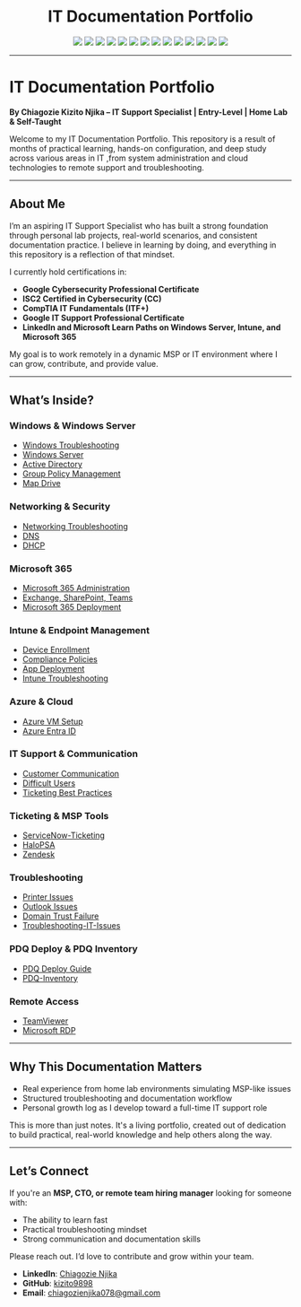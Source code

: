 
<h1 align="center">IT Documentation Portfolio</h1>

<p align="center">
  <img src="https://img.shields.io/badge/Windows_Server-2019/2022-blue?logo=windows&logoColor=white" />
  <img src="https://img.shields.io/badge/Active_Directory-User_Management-blueviolet?logo=microsoft&logoColor=white" />
  <img src="https://img.shields.io/badge/Group_Policy-Configuration-lightblue?logo=windows&logoColor=white" />
  <img src="https://img.shields.io/badge/Microsoft_365-Admin-orange?logo=microsoft&logoColor=white" />
  <img src="https://img.shields.io/badge/Intune-MDM/MAM-lightgrey?logo=microsoft&logoColor=white" />
  <img src="https://img.shields.io/badge/Azure_Entra_ID-Identity_Management-blue?logo=microsoftazure&logoColor=white" />
  <img src="https://img.shields.io/badge/PDQ_Deploy-Automation-lightblue?logo=windows&logoColor=white" />
  <img src="https://img.shields.io/badge/PDQ_Inventory-Asset_Tracking-success?logo=windows&logoColor=white" />
  <img src="https://img.shields.io/badge/DNS-Configuration-informational?logo=internetexplorer&logoColor=white" />
  <img src="https://img.shields.io/badge/DHCP-Networking-yellow?logo=networkx&logoColor=white" />
  <img src="https://img.shields.io/badge/Ticketing-ServiceNow/Zendesk/HaloPSA-critical?logo=zendesk&logoColor=white" />
  <img src="https://img.shields.io/badge/Remote_Connection-RDP/TeamViewer-important?logo=windows&logoColor=white" />
  <img src="https://img.shields.io/badge/MFA%20&%20MDM-Security_Best_Practices-blue?logo=microsoft&logoColor=white" />
  <img src="https://img.shields.io/badge/Troubleshooting-PC/Network_Issues-lightgrey?logo=windows&logoColor=white" />
</p>

<p align="lds.io/badge/Windows_Server-2019/2022-blue?logo=windows&logoColor=white" />

---
# IT Documentation Portfolio  

**By Chiagozie Kizito Njika – IT Support Specialist | Entry-Level | Home Lab & Self-Taught**

Welcome to my IT Documentation Portfolio. This repository is a result of months of practical learning, hands-on configuration, and deep study across various areas in IT ,from system administration and cloud technologies to remote support and troubleshooting.  

---
## About Me

I’m an aspiring IT Support Specialist who has built a strong foundation through personal lab projects, real-world scenarios, and consistent documentation practice. I believe in learning by doing, and everything in this repository is a reflection of that mindset.

I currently hold certifications in:

- **Google Cybersecurity Professional Certificate**
- **ISC2 Certified in Cybersecurity (CC)**
- **CompTIA IT Fundamentals (ITF+)**
- **Google IT Support Professional Certificate**
- **LinkedIn and Microsoft Learn Paths on Windows Server, Intune, and Microsoft 365**

My goal is to work remotely in a dynamic MSP or IT environment where I can grow, contribute, and provide value.

---
## What’s Inside?

### Windows & Windows Server  
- [Windows Troubleshooting](Windows-Server/Windows-Troubleshooting.md)  
- [Windows Server](Windows-Server/Windows-Server.md)  
- [Active Directory](Windows-Server/Active-Directory.md)  
- [Group Policy Management](Windows-Server/Group-Policy-Management.md)  
- [Map Drive](Windows-Server/File-Sharing.md) 

### Networking & Security  
- [Networking Troubleshooting](Network/Networking-Troubleshooting.md)  
- [DNS](Network/DNS.md)  
- [DHCP](Network/DHCP)  

### Microsoft 365  
- [Microsoft 365 Administration](Microsoft365/Microsoft-365-Administration.md)  
- [Exchange, SharePoint, Teams](Microsoft365/Exchange-Administration.md)  
- [Microsoft 365 Deployment](Microsoft365/Microsoft-365-Deployment.md)  

### Intune & Endpoint Management  
- [Device Enrollment](Intune/Device-Enrollment.md)  
- [Compliance Policies](Intune/Compliance-Policies.md)  
- [App Deployment](Intune/App-Deployment.md)  
- [Intune Troubleshooting](Intune/Enrollment-Troubleshooting.md)  

### Azure & Cloud  
- [Azure VM Setup](Azure/Virtual-Machines-Setup.md)  
- [Azure Entra ID](Azure/Entra-ID-Fundamentals.md)  

### IT Support & Communication  
- [Customer Communication](CustomerService/Communication-Best-Practices.md)  
- [Difficult Users](CustomerService/Handling-Difficult-Customers.md)  
- [Ticketing Best Practices](CustomerService/Ticketing-Best-Practices.md)  

### Ticketing & MSP Tools  
- [ServiceNow-Ticketing](Ticketing-Systems/ServiceNow-Ticketing.md)
- [HaloPSA](Ticketing-Systems/HaloPSA)
- [Zendesk](Ticketing-Systems/Zendesk.md)

### Troubleshooting  
- [Printer Issues](Troubleshooting/Printer-Issues.md)  
- [Outlook Issues](Troubleshooting/Outlook-Issues.md)  
- [Domain Trust Failure](Troubleshooting/Domain-Trust-Relationship-Failed.md)
- [Troubleshooting-IT-Issues](Troubleshooting/Troubleshooting-IT-Issues.md)

###  PDQ Deploy & PDQ Inventory
- [PDQ Deploy Guide](PDQ/PDQ-Deploy-Automation.md)
- [PDQ-Inventory](PDQ/PDQ-Inventory.md)

### Remote Access  
- [TeamViewer](Remote-Connection/TeamViewer)  
- [Microsoft RDP](Remote-Connection/Microsoft-RDP)

---
## Why This Documentation Matters  

- Real experience from home lab environments simulating MSP-like issues  
- Structured troubleshooting and documentation workflow  
- Personal growth log as I develop toward a full-time IT support role  

This is more than just notes. It's a living portfolio, created out of dedication to build practical, real-world knowledge and help others along the way.

---
## Let’s Connect

If you're an **MSP, CTO, or remote team hiring manager** looking for someone with:

- The ability to learn fast  
- Practical troubleshooting mindset  
- Strong communication and documentation skills  

Please reach out. I’d love to contribute and grow within your team.
- **LinkedIn**: [Chiagozie Njika](https://www.linkedin.com/in/chiagozie-njika-a24660284)  
- **GitHub**: [kizito9898](https://github.com/kizito9898)  
- **Email**: chiagozienjika078@gmail.com  
